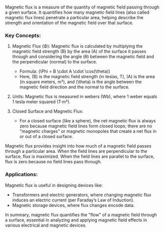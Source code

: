 Magnetic flux is a measure of the quantity of magnetic field passing through a given surface. It quantifies how many magnetic field lines (also called magnetic flux lines) penetrate a particular area, helping describe the strength and orientation of the magnetic field over that surface.

### Key Concepts:

1. Magnetic Flux (Φ): Magnetic flux is calculated by multiplying the magnetic field strength (B) by the area (A) of the surface it passes through and considering the angle (θ) between the magnetic field and the perpendicular (normal) to the surface.
   - Formula: \(\Phi = B \cdot A \cdot \cos(\theta)\)
   - Here, \(B\) is the magnetic field strength (in teslas, T), \(A\) is the area (in square meters, m²), and \(\theta\) is the angle between the magnetic field direction and the normal to the surface.

2. Units: Magnetic flux is measured in webers (Wb), where 1 weber equals 1 tesla meter squared (T·m²).

3. Closed Surface and Magnetic Flux:
   - For a closed surface (like a sphere), the net magnetic flux is always zero because magnetic field lines form closed loops; there are no "magnetic charges" or magnetic monopoles that create a net flux in or out of a closed surface.

Magnetic flux provides insight into how much of a magnetic field passes through a particular area. When the field lines are perpendicular to the surface, flux is maximized. When the field lines are parallel to the surface, flux is zero because no field lines pass through.

### Applications:

Magnetic flux is useful in designing devices like:

- Transformers and electric generators, where changing magnetic flux induces an electric current (per Faraday’s Law of Induction).
- Magnetic storage devices, where flux changes encode data.

In summary, magnetic flux quantifies the "flow" of a magnetic field through a surface, essential in analyzing and applying magnetic field effects in various electrical and magnetic devices.
